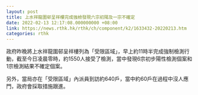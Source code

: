 ```yaml
---
layout: post
title: 上水祥龍圍邨呈祥樓完成強檢發現六宗初陽及一宗不確定
date: 2022-02-13 12:17:08.000000000 +08:00
link: https://news.rthk.hk/rthk/ch/component/k2/1633432-20220213.htm
categories: rthk
---
```


政府昨晚將上水祥龍圍邨呈祥樓列為「受限區域」，早上約11時半完成強制檢測行動，截至今日凌晨零時，約1550人接受了檢測，當中發現6宗初步陽性檢測個案和1宗檢測結果不確定個案。

另外，當局亦在「受限區域」內派員到訪約640戶，當中約60戶在過程中沒人應門，政府會採取措施跟進。　
